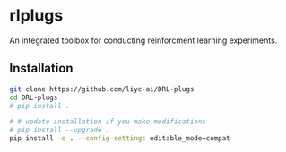 # rlplugs

An integrated toolbox for conducting reinforcment learning experiments.

## Installation

```bash
git clone https://github.com/liyc-ai/DRL-plugs
cd DRL-plugs
# pip install .

# # update installation if you make modifications
# pip install --upgrade .
pip install -e . --config-settings editable_mode=compat
```
